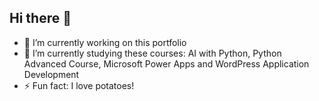 ## Hi there 👋

- 🔭 I’m currently working on this portfolio
- 🌱 I’m currently studying these courses: AI with Python, Python Advanced Course, Microsoft Power Apps and WordPress Application Development
- ⚡ Fun fact: I love potatoes!


<!--
**pinjama/pinjama** is a ✨ _special_ ✨ repository because its `README.md` (this file) appears on your GitHub profile.

Here are some ideas to get you started:

- 🔭 I’m currently working on trivia quiz app
- 🌱 I’m currently learning ...
- 👯 I’m looking to collaborate on ...
- 🤔 I’m looking for help with ...
- 💬 Ask me about ...
- 📫 How to reach me: ...
- 😄 Pronouns: ...
- ⚡ Fun fact: ...
-->
